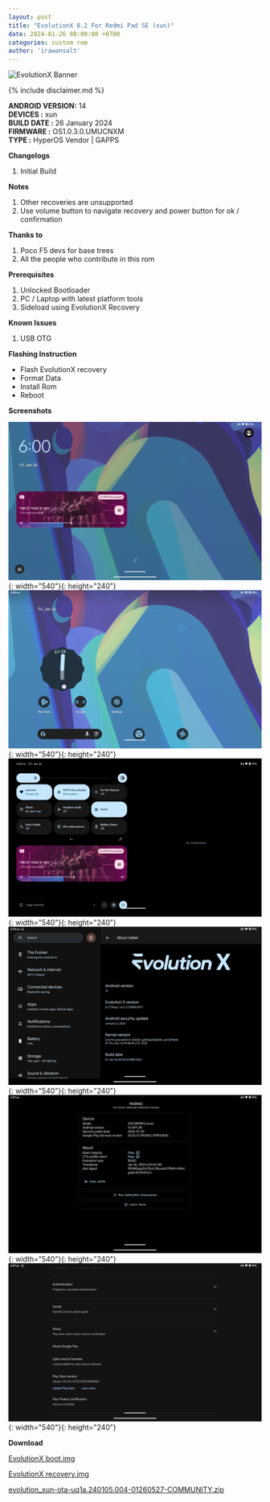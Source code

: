 ```yaml
---
layout: post
title: "EvolutionX 8.2 For Redmi Pad SE (xun)"
date: 2024-01-26 00:00:00 +0700
categories: custom rom
author: 'irawansalt'
---
```

![EvolutionX Banner](https://raw.githubusercontent.com/Evolution-X/.github/main/EvoBanner.png)

{% include disclaimer.md %}

**ANDROID VERSION:** 14<br>
**DEVICES :** xun<br>
**BUILD DATE :** 26 January 2024<br>
**FIRMWARE :** OS1.0.3.0.UMUCNXM<br>
**TYPE :** HyperOS Vendor | GAPPS

**Changelogs**
<ol>
    <li>Initial Build</li>
</ol>

**Notes**
<ol>
    <li>Other recoveries are unsupported</li>
    <li>Use volume button to navigate recovery and power button for ok / confirmation</li>
</ol>

**Thanks to**
<ol>
    <li>Poco F5 devs for base trees</li>
    <li>All the people who contribute in this rom</li>
</ol>

**Prerequisites**
<ol>
    <li>Unlocked Bootloader</li>
    <li>PC / Laptop with latest platform tools</li>
    <li>Sideload using EvolutionX Recovery</li>
</ol>

**Known Issues**
<ol>
    <li>USB OTG</li>
</ol>

**Flashing Instruction**
<ul>
    <li>Flash EvolutionX recovery</li>
    <li>Format Data</li>
    <li>Install Rom</li>
    <li>Reboot</li>
</ul>

**Screenshots**

![Lock Screen](/assets/images/screenshots/2024/January/26/evox_xun_1.png){: width="540"}{: height="240"}
![Home Screen](/assets/images/screenshots/2024/January/26/evox_xun_2.png){: width="540"}{: height="240"}
![Status Bar](/assets/images/screenshots/2024/January/26/evox_xun_3.png){: width="540"}{: height="240"}
![About Phone](/assets/images/screenshots/2024/January/26/evox_xun_4.png){: width="540"}{: height="240"}
![Yasnac](/assets/images/screenshots/2024/January/26/evox_xun_5.png){: width="540"}{: height="240"}
![About Play](/assets/images/screenshots/2024/January/26/evox_xun_6.png){: width="540"}{: height="240"}

**Download**

[EvolutionX boot.img](https://sourceforge.net/projects/irawansprojekt/files/xun/Android-14/EvolutionX/26-January-2024/boot.img/download)

[EvolutionX recovery.img](https://sourceforge.net/projects/irawansprojekt/files/xun/Android-14/EvolutionX/26-January-2024/recovery.img/download)

[evolution_xun-ota-uq1a.240105.004-01260527-COMMUNITY.zip](https://sourceforge.net/projects/irawansprojekt/files/xun/Android-14/EvolutionX/26-January-2024/evolution_xun-ota-uq1a.240105.004-01260527-COMMUNITY.zip/download)

